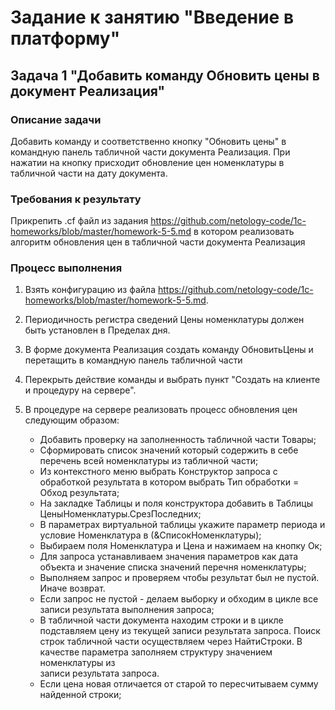 # Задание к занятию "Введение в платформу"

## Задача 1 "Добавить команду Обновить цены в документ Реализация"

### Описание задачи

Добавить команду и соответственно кнопку "Обновить цены" в командную панель табличной части документа Реализация. При нажатии на кнопку присходит обновление цен номенклатуры в табличной части на дату документа.

### Требования к результату

Прикрепить .cf файл из задания https://github.com/netology-code/1c-homeworks/blob/master/homework-5-5.md в котором реализовать алгоритм обновления цен в табличной части документа Реализация

### Процесс выполнения

1. Взять конфигурацию из файла https://github.com/netology-code/1c-homeworks/blob/master/homework-5-5.md.
2. Периодичность регистра сведений Цены номенклатуры должен быть установлен в Пределах дня.
3. В форме документа Реализация создать команду ОбновитьЦены и перетащить в командную панель табличной части
4. Перекрыть действие команды и выбрать пункт "Создать на клиенте и процедуру на сервере".
5. В процедуре на сервере реализовать процесс обновления цен следующим образом:
    
    * Добавить проверку на заполненность табличной части Товары;
    * Сформировать список значений который содержить в себе перечень всей номенклатуры из табличной части;
    * Из контекстного меню выбрать Конструктор запроса с обработкой результата в котором выбрать Тип обработки = Обход результата;
    * На закладке Таблицы и поля конструктора добавить в Таблицы ЦеныНоменклатуры.СрезПоследних;
    * В параметрах виртуальной таблицы укажите параметр периода и условие Номенклатура в (&СписокНоменклатуры);
    * Выбираем поля Номенклатура и Цена и нажимаем на кнопку Ок;
    * Для запроса устанавливаем значения параметров как дата объекта и значение списка значений перечня номенклатуры;
    * Выполняем запрос и проверяем чтобы результат был не пустой. Иначе возврат.
    * Если запрос не пустой - делаем выборку и обходим в цикле все записи результата выполнения запроса;
    * В табличной части документа находим строки и в цикле подставляем цену из текущей записи результата запроса.
      Поиск строк табличной части осуществляем через НайтиСтроки. В качестве параметра заполняем структуру значением номенклатуры из    
      записи результата запроса.
    * Если цена новая отличается от старой то пересчитываем сумму найденной строки;
   
